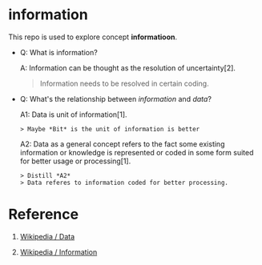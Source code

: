 # information

This repo is used to explore concept **informatioon**.

- Q: What is information?

  A: Information can be thought as the resolution of uncertainty[2].

    > Information needs to be resolved in certain coding.

- Q: What's the relationship between *information* and *data*?

  A1: Data is unit of information[1].

      > Maybe *Bit* is the unit of information is better

  A2: Data as a general concept refers to the fact some existing information or knowledge is represented or coded in some form suited for better usage or processing[1].

      > Distill *A2*
      > Data referes to information coded for better processing.




# Reference

1. [Wikipedia / Data](https://en.wikipedia.org/wiki/Data)

2. [Wikipedia / Information](https://en.wikipedia.org/wiki/Information)
